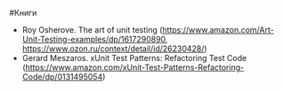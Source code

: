 #Книги
* Roy Osherove. The art of unit testing (https://www.amazon.com/Art-Unit-Testing-examples/dp/1617290890, https://www.ozon.ru/context/detail/id/26230428/)
* Gerard Meszaros. xUnit Test Patterns: Refactoring Test Code (https://www.amazon.com/xUnit-Test-Patterns-Refactoring-Code/dp/0131495054)
